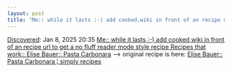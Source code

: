 ```yaml
---
layout: post
title: "Me:: while it lasts :-) add cooked,wiki in front of an recipe url to get a no fluff reader mode style recipe Recipes that work:: Elise Bauer:: Pasta Carbonara"
---
```

[Discovered](http://rolandtanglao.com/2020/07/29/p1-blogthis-checkvist-list-links-to-blog/): Jan 8, 2025 20:35 [Me:: while it lasts :-) add cooked,wiki in front of an recipe url to get a no fluff reader mode style recipe Recipes that work:: Elise Bauer:: Pasta Carbonara](https://cooked.wiki/new/recent/02d9102d-bfbd-419e-b0bc-c078b0c7545e) --> original recipe is here: [Elise Bauer:: Pasta Carbonara ¦ simply recipes](https://www.simplyrecipes.com/recipes/spaghetti_alla_carbonara/)
